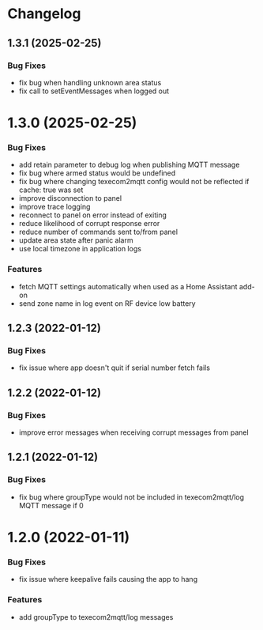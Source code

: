 # Changelog

## 1.3.1 (2025-02-25)

### Bug Fixes

- fix bug when handling unknown area status
- fix call to setEventMessages when logged out

# 1.3.0 (2025-02-25)

### Bug Fixes

- add retain parameter to debug log when publishing MQTT message
- fix bug where armed status would be undefined
- fix bug where changing texecom2mqtt config would not be reflected if cache: true was set
- improve disconnection to panel
- improve trace logging
- reconnect to panel on error instead of exiting
- reduce likelihood of corrupt response error
- reduce number of commands sent to/from panel
- update area state after panic alarm
- use local timezone in application logs

### Features

- fetch MQTT settings automatically when used as a Home Assistant add-on
- send zone name in log event on RF device low battery

## 1.2.3 (2022-01-12)

### Bug Fixes

- fix issue where app doesn't quit if serial number fetch fails

## 1.2.2 (2022-01-12)

### Bug Fixes

- improve error messages when receiving corrupt messages from panel

## 1.2.1 (2022-01-12)

### Bug Fixes

- fix bug where groupType would not be included in texecom2mqtt/log MQTT message if 0

# 1.2.0 (2022-01-11)

### Bug Fixes

- fix issue where keepalive fails causing the app to hang

### Features

- add groupType to texecom2mqtt/log messages
